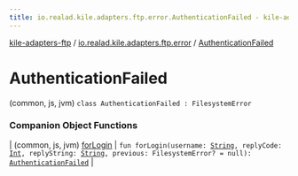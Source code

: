 ```yaml
---
title: io.realad.kile.adapters.ftp.error.AuthenticationFailed - kile-adapters-ftp
---
```


[kile-adapters-ftp](../../index.html) / [io.realad.kile.adapters.ftp.error](../index.html) / [AuthenticationFailed](./index.html)

# AuthenticationFailed

(common, js, jvm) `class AuthenticationFailed : FilesystemError`

### Companion Object Functions

| (common, js, jvm) [forLogin](for-login.html) | `fun forLogin(username: `[`String`](https://kotlinlang.org/api/latest/jvm/stdlib/kotlin/-string/index.html)`, replyCode: `[`Int`](https://kotlinlang.org/api/latest/jvm/stdlib/kotlin/-int/index.html)`, replyString: `[`String`](https://kotlinlang.org/api/latest/jvm/stdlib/kotlin/-string/index.html)`, previous: FilesystemError? = null): `[`AuthenticationFailed`](./index.html) |


